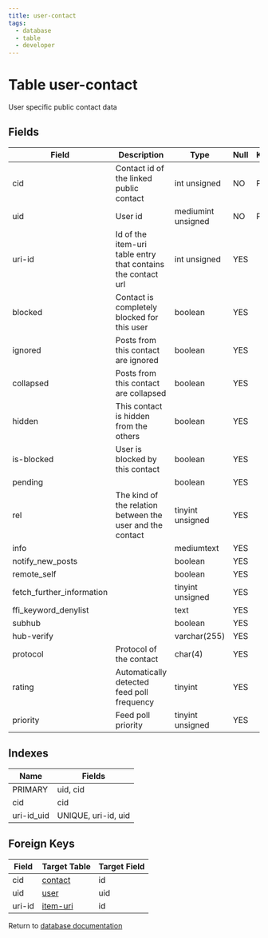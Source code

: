 ```yaml
---
title: user-contact
tags:
  - database
  - table
  - developer
---
```

# Table user-contact

User specific public contact data

## Fields

| Field                     | Description                                                  | Type               | Null | Key | Default | Extra |
| ------------------------- | ------------------------------------------------------------ | ------------------ | ---- | --- | ------- | ----- |
| cid                       | Contact id of the linked public contact                      | int unsigned       | NO   | PRI | 0       |       |
| uid                       | User id                                                      | mediumint unsigned | NO   | PRI | 0       |       |
| uri-id                    | Id of the item-uri table entry that contains the contact url | int unsigned       | YES  |     | NULL    |       |
| blocked                   | Contact is completely blocked for this user                  | boolean            | YES  |     | NULL    |       |
| ignored                   | Posts from this contact are ignored                          | boolean            | YES  |     | NULL    |       |
| collapsed                 | Posts from this contact are collapsed                        | boolean            | YES  |     | NULL    |       |
| hidden                    | This contact is hidden from the others                       | boolean            | YES  |     | NULL    |       |
| is-blocked                | User is blocked by this contact                              | boolean            | YES  |     | NULL    |       |
| pending                   |                                                              | boolean            | YES  |     | NULL    |       |
| rel                       | The kind of the relation between the user and the contact    | tinyint unsigned   | YES  |     | NULL    |       |
| info                      |                                                              | mediumtext         | YES  |     | NULL    |       |
| notify_new_posts          |                                                              | boolean            | YES  |     | NULL    |       |
| remote_self               |                                                              | boolean            | YES  |     | NULL    |       |
| fetch_further_information |                                                              | tinyint unsigned   | YES  |     | NULL    |       |
| ffi_keyword_denylist      |                                                              | text               | YES  |     | NULL    |       |
| subhub                    |                                                              | boolean            | YES  |     | NULL    |       |
| hub-verify                |                                                              | varchar(255)       | YES  |     | NULL    |       |
| protocol                  | Protocol of the contact                                      | char(4)            | YES  |     | NULL    |       |
| rating                    | Automatically detected feed poll frequency                   | tinyint            | YES  |     | NULL    |       |
| priority                  | Feed poll priority                                           | tinyint unsigned   | YES  |     | NULL    |       |

## Indexes

| Name       | Fields              |
| ---------- | ------------------- |
| PRIMARY    | uid, cid            |
| cid        | cid                 |
| uri-id_uid | UNIQUE, uri-id, uid |

## Foreign Keys

| Field  | Target Table                           | Target Field |
| ------ | -------------------------------------- | ------------ |
| cid    | [contact](/spec/database/db_contact)   | id           |
| uid    | [user](/spec/database/db_user)         | uid          |
| uri-id | [item-uri](/spec/database/db_item-uri) | id           |

Return to [database documentation](/spec/database/)
